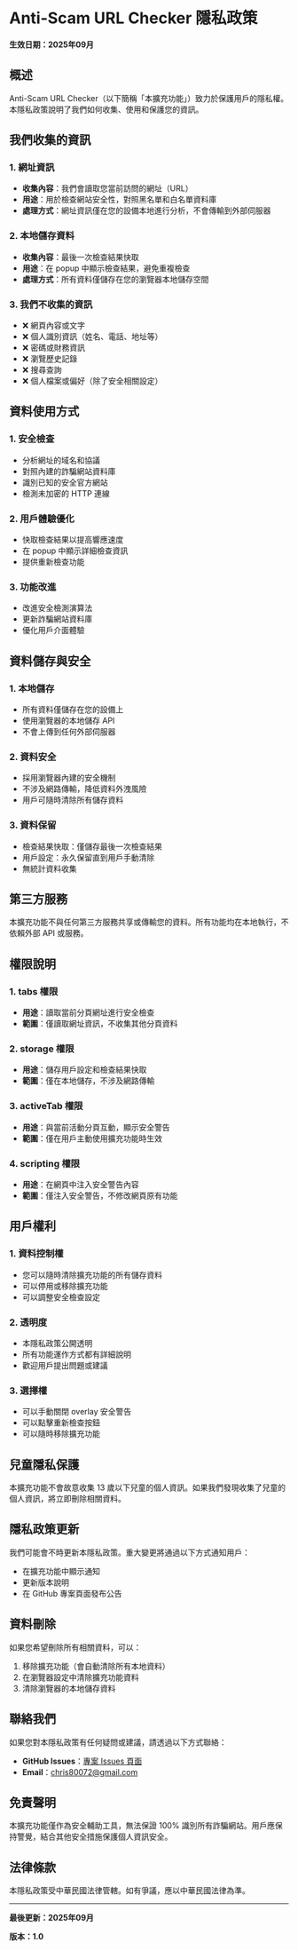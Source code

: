 # Anti-Scam URL Checker 隱私政策

**生效日期：2025年09月**

## 概述

Anti-Scam URL Checker（以下簡稱「本擴充功能」）致力於保護用戶的隱私權。本隱私政策說明了我們如何收集、使用和保護您的資訊。

## 我們收集的資訊

### 1. 網址資訊
- **收集內容**：我們會讀取您當前訪問的網址（URL）
- **用途**：用於檢查網站安全性，對照黑名單和白名單資料庫
- **處理方式**：網址資訊僅在您的設備本地進行分析，不會傳輸到外部伺服器

### 2. 本地儲存資料
- **收集內容**：最後一次檢查結果快取
- **用途**：在 popup 中顯示檢查結果，避免重複檢查
- **處理方式**：所有資料僅儲存在您的瀏覽器本地儲存空間

### 3. 我們不收集的資訊
- ❌ 網頁內容或文字
- ❌ 個人識別資訊（姓名、電話、地址等）
- ❌ 密碼或財務資訊
- ❌ 瀏覽歷史記錄
- ❌ 搜尋查詢
- ❌ 個人檔案或偏好（除了安全相關設定）

## 資料使用方式

### 1. 安全檢查
- 分析網址的域名和協議
- 對照內建的詐騙網站資料庫
- 識別已知的安全官方網站
- 檢測未加密的 HTTP 連線

### 2. 用戶體驗優化
- 快取檢查結果以提高響應速度
- 在 popup 中顯示詳細檢查資訊
- 提供重新檢查功能

### 3. 功能改進
- 改進安全檢測演算法
- 更新詐騙網站資料庫
- 優化用戶介面體驗

## 資料儲存與安全

### 1. 本地儲存
- 所有資料僅儲存在您的設備上
- 使用瀏覽器的本地儲存 API
- 不會上傳到任何外部伺服器

### 2. 資料安全
- 採用瀏覽器內建的安全機制
- 不涉及網路傳輸，降低資料外洩風險
- 用戶可隨時清除所有儲存資料

### 3. 資料保留
- 檢查結果快取：僅儲存最後一次檢查結果
- 用戶設定：永久保留直到用戶手動清除
- 無統計資料收集

## 第三方服務

本擴充功能不與任何第三方服務共享或傳輸您的資料。所有功能均在本地執行，不依賴外部 API 或服務。

## 權限說明

### 1. tabs 權限
- **用途**：讀取當前分頁網址進行安全檢查
- **範圍**：僅讀取網址資訊，不收集其他分頁資料

### 2. storage 權限
- **用途**：儲存用戶設定和檢查結果快取
- **範圍**：僅在本地儲存，不涉及網路傳輸

### 3. activeTab 權限
- **用途**：與當前活動分頁互動，顯示安全警告
- **範圍**：僅在用戶主動使用擴充功能時生效

### 4. scripting 權限
- **用途**：在網頁中注入安全警告內容
- **範圍**：僅注入安全警告，不修改網頁原有功能

## 用戶權利

### 1. 資料控制權
- 您可以隨時清除擴充功能的所有儲存資料
- 可以停用或移除擴充功能
- 可以調整安全檢查設定

### 2. 透明度
- 本隱私政策公開透明
- 所有功能運作方式都有詳細說明
- 歡迎用戶提出問題或建議

### 3. 選擇權
- 可以手動關閉 overlay 安全警告
- 可以點擊重新檢查按鈕
- 可以隨時移除擴充功能

## 兒童隱私保護

本擴充功能不會故意收集 13 歲以下兒童的個人資訊。如果我們發現收集了兒童的個人資訊，將立即刪除相關資料。

## 隱私政策更新

我們可能會不時更新本隱私政策。重大變更將通過以下方式通知用戶：
- 在擴充功能中顯示通知
- 更新版本說明
- 在 GitHub 專案頁面發布公告

## 資料刪除

如果您希望刪除所有相關資料，可以：
1. 移除擴充功能（會自動清除所有本地資料）
2. 在瀏覽器設定中清除擴充功能資料
3. 清除瀏覽器的本地儲存資料

## 聯絡我們

如果您對本隱私政策有任何疑問或建議，請透過以下方式聯絡：

- **GitHub Issues**：[專案 Issues 頁面](https://github.com/chris80072/anti-scam-extension/issues)
- **Email**：chris80072@gmail.com

## 免責聲明

本擴充功能僅作為安全輔助工具，無法保證 100% 識別所有詐騙網站。用戶應保持警覺，結合其他安全措施保護個人資訊安全。

## 法律條款

本隱私政策受中華民國法律管轄。如有爭議，應以中華民國法律為準。

---

**最後更新：2025年09月**

**版本：1.0**
